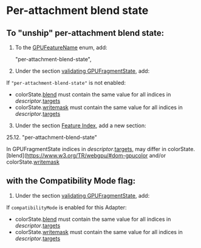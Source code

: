 # Per-attachment blend state

## To "unship" per-attachment blend state:

1. To the [GPUFeatureName](https://www.w3.org/TR/webgpu/#gpufeaturename) enum, add:

    "per-attachment-blend-state",


2. Under the section [validating GPUFragmentState](https://www.w3.org/TR/webgpu/#abstract-opdef-validating-gpufragmentstate), add:

If ``"per-attachment-blend-state"`` is not enabled:

- colorState.[blend](https://www.w3.org/TR/webgpu/#dom-gpucolortargetstate-blend) must contain the same value for all indices in _descriptor_.[targets](https://www.w3.org/TR/webgpu/#dom-gpufragmentstate-targets)
- colorState.[writemask](https://www.w3.org/TR/webgpu/#dom-gpucolortargetstate-writemask) must contain the same value for all indices in _descriptor_.[targets](https://www.w3.org/TR/webgpu/#dom-gpufragmentstate-targets)

3. Under the section [Feature Index](https://www.w3.org/TR/webgpu/#feature-index), add a new section:

25.12. "per-attachment-blend-state"

In GPUFragmentState indices in _descriptor_.[targets](https://www.w3.org/TR/webgpu/#dom-gpufragmentstate-targets), may differ in colorState.[blend](https://www.w3.org/TR/webgpu/#dom-gpucolor and/or colorState.[writemask](https://www.w3.org/TR/webgpu/#dom-gpucolortargetstate-writemask)

## with the Compatibility Mode flag:

1. Under the section [validating GPUFragmentState](https://www.w3.org/TR/webgpu/#abstract-opdef-validating-gpufragmentstate), add:

If `compatibilityMode` is enabled for this Adapter:

- colorState.[blend](https://www.w3.org/TR/webgpu/#dom-gpucolortargetstate-blend) must contain the same value for all indices in _descriptor_.[targets](https://www.w3.org/TR/webgpu/#dom-gpufragmentstate-targets)
- colorState.[writemask](https://www.w3.org/TR/webgpu/#dom-gpucolortargetstate-writemask) must contain the same value for all indices in _descriptor_.[targets](https://www.w3.org/TR/webgpu/#dom-gpufragmentstate-targets)


